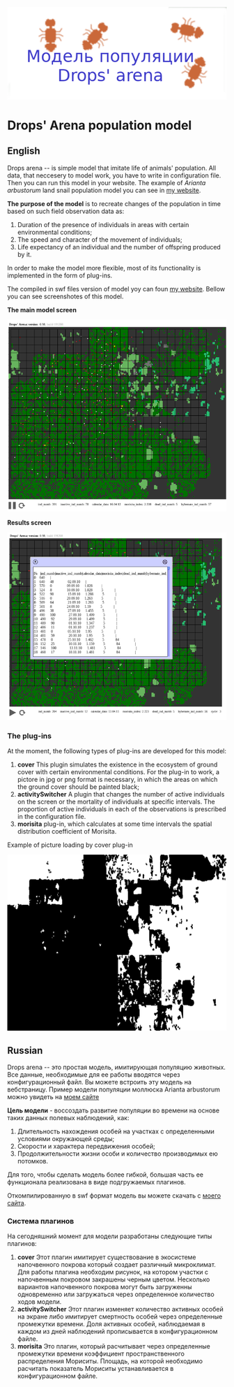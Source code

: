 ![Drops arena banner](https://raw.githubusercontent.com/KonstantinZem/DropsArena/master/pictures/screenshots/drops_arena_logo.png)

# Drops' Arena population model

## English

Drops arena -- is simple model that imitate life of animals' population. All data, that neccesery to model work, you have to write in configuration file. Then you can run this model in your website. The example of *Arianta arbustorum* land snail population model you can see in [my website](http://konstantinz.byethost32.com/drops_arena.zip "Drops arena on my website").

**The purpose of the model** is to recreate changes of the population in time based on such field observation data as:

1. Duration of the presence of individuals in areas with certain environmental conditions;
2. The speed and character of the movement of individuals;
3. Life expectancy of an individual and the number of offspring produced by it.

In order to make the model more flexible, most of its functionality is implemented in the form of plug-ins.

The compiled in swf files version of model yoy can foun [my website](http://konstantinz.byethost32.com/community_model.htm). Bellow you can see screenshotes of this model.

**The main model screen**

![Screenshot of the main model's window](https://raw.githubusercontent.com/KonstantinZem/DropsArena/master/pictures/screenshots/screenshot1.png)

**Results screen**

![Screenshot ow the window with resulting data](https://raw.githubusercontent.com/KonstantinZem/DropsArena/master/pictures/screenshots/screenshot2.png)

### The plug-ins

At the moment, the following types of plug-ins are developed for this model:

1. **cover** This plugin simulates the existence in the ecosystem of ground cover with certain environmental conditions. For the plug-in to work, a pictore in jpg or png format is necessary, in which the areas on which the ground cover should be painted black;
2. **activitySwitcher** A plugin that changes the number of active individuals on the screen or the mortality of individuals at specific intervals. The proportion of active individuals in each of the observations is prescribed in the configuration file.
3. **morisita** plug-in, which calculates at some time intervals the spatial distribution coefficient of Morisita.

Example of picture loading by cover plug-in

![Cover plug-in picture](https://raw.githubusercontent.com/KonstantinZem/DropsArena/master/pictures/park/5_aegopodium.png)

## Russian

Drops arena -- это простая модель, имитирующая популяцию животных. Все данные, необходимые для ее работы вводятся через конфигурационный файл. Вы можете встроить эту модель на вебстраницу. Пример модели популяции моллюска Arianta arbustorum можно увидеть на  [моем сайте](http://konstantinz.byethost32.com/community_model.htm)

**Цель модели** - воссоздать развитие популяции во времени на основе таких данных полевых наблюдений, как: 

1. Длительность нахождения особей на участках с определенными условиями окружающей среды;
2. Скорости и характера передвижения особей;
3. Продолжительности жизни особи и количество производимых ею потомков.

Для того, чтобы сделать модель более гибкой, большая часть ее функционала реализована в виде подгружаемых плагинов.

Откомпилированную в swf формат модель вы можете скачать с [моего сайта](http://konstantinz.byethost32.com/drops_arena.zip "here").

### Система плагинов

На сегодняшний момент для модели разработаны следующие типы плагинов:

1. **cover** Этот плагин имитирует существование в экосистеме напочвенного покрова который создает различный микроклимат. Для работы плагина необходим рисунок, на котором участки с напочвенным покровом закрашены черным цветом. Несколько вариантов напочвенного покрова могут быть загруженны одновременно или загружаться через определенное количество ходов модели.
2. **activitySwitcher** Этот плагин изменяет количество активных особей на экране либо имитирует смертность особей через определенные промежутки времени. Доля активных особей, наблюдаемая  в каждом из дней наблюдений прописывается в конфигурационном файле.
3. **morisita** Это плагин, который расчитывает через определенные промежутки времени коэффициент пространственного распределения Мориситы. Площадь, на которой необходимо расчитать показатель Мориситы устанавливается в конфигурационном файле. 
